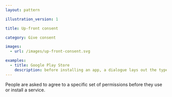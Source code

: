 ```yaml
---
layout: pattern

illustration_version: 1

title: Up-front consent

category: Give consent

images:
  - url: /images/up-front-consent.svg

examples:
  - title: Google Play Store
    description: before installing an app, a dialogue lays out the types of data and the phone features the app can access
---
```


People are asked to agree to a specific set of permissions before they use or install a service.

